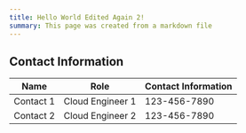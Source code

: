 ```yaml
---
title: Hello World Edited Again 2!
summary: This page was created from a markdown file
---
```


## Contact Information

| Name               | Role                       | Contact Information |
|--------------------|----------------------------| ------------------- |
| Contact 1          | Cloud Engineer 1           | 123-456-7890        |
| Contact 2          | Cloud Engineer 2           | 123-456-7890        |


